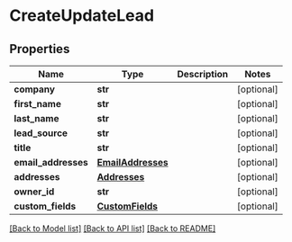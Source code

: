 # CreateUpdateLead

## Properties
Name | Type | Description | Notes
------------ | ------------- | ------------- | -------------
**company** | **str** |  | [optional] 
**first_name** | **str** |  | [optional] 
**last_name** | **str** |  | [optional] 
**lead_source** | **str** |  | [optional] 
**title** | **str** |  | [optional] 
**email_addresses** | [**EmailAddresses**](EmailAddresses.md) |  | [optional] 
**addresses** | [**Addresses**](Addresses.md) |  | [optional] 
**owner_id** | **str** |  | [optional] 
**custom_fields** | [**CustomFields**](CustomFields.md) |  | [optional] 

[[Back to Model list]](../README.md#documentation-for-models) [[Back to API list]](../README.md#documentation-for-api-endpoints) [[Back to README]](../README.md)

